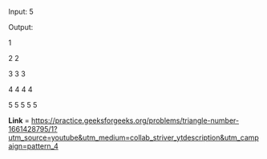 Input: 5

Output:

1

2 2 

3 3 3 

4 4 4 4 

5 5 5 5 5

**Link** = https://practice.geeksforgeeks.org/problems/triangle-number-1661428795/1?utm_source=youtube&utm_medium=collab_striver_ytdescription&utm_campaign=pattern_4